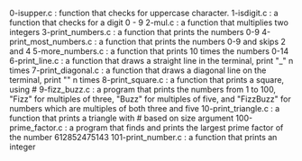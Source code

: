 0-isupper.c : function that checks for uppercase character. 
1-isdigit.c : a function that checks for a digit 0 - 9 
2-mul.c : a function that multiplies two integers
3-print_numbers.c : a function that prints the numbers 0-9 
4-print_most_numbers.c : a function that prints the numbers 0-9 and skips 2 and 4 
5-more_numbers.c : a function that prints 10 times the numbers 0-14 
6-print_line.c : a function that draws a straight line in the terminal, print "_" n times 
7-print_diagonal.c : a function that draws a diagonal line on the terminal, print "" n times 8-print_square.c : a function that prints a square, using # 
9-fizz_buzz.c : a program that prints the numbers from 1 to 100, "Fizz" for multiples of three, "Buzz" for multiples of five, and "FizzBuzz" for numbers which are multiples of both three and five 10-print_triangle.c : a function that prints a triangle with # based on size argument 
100-prime_factor.c : a program that finds and prints the largest prime factor of the number 612852475143 
101-print_number.c : a function that prints an integer